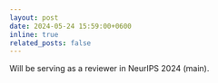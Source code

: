 ```yaml
---
layout: post
date: 2024-05-24 15:59:00+0600
inline: true
related_posts: false
---
```


Will be serving as a reviewer in NeurIPS 2024 (main).
